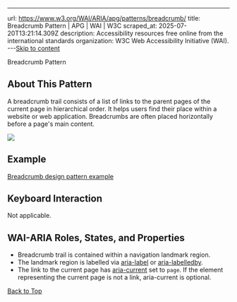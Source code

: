 ---
url: https://www.w3.org/WAI/ARIA/apg/patterns/breadcrumb/
title:  Breadcrumb Pattern | APG | WAI | W3C
scraped_at: 2025-07-20T13:21:14.309Z
description: Accessibility resources free online from the international standards organization: W3C Web Accessibility Initiative (WAI).
---[Skip to content](https://www.w3.org/WAI/ARIA/apg/patterns/breadcrumb/#main)

Breadcrumb Pattern

## About This Pattern

A breadcrumb trail consists of a list of links to the parent pages of the current page in hierarchical order.
It helps users find their place within a website or web application.
Breadcrumbs are often placed horizontally before a page's main content.


![](https://www.w3.org/WAI/content-images/wai-aria-practices/images/pattern-breadcrumb.svg)

## Example

[Breadcrumb design pattern example](https://www.w3.org/WAI/ARIA/apg/patterns/breadcrumb/examples/breadcrumb/)

## Keyboard Interaction

Not applicable.

## WAI-ARIA Roles, States, and Properties

- Breadcrumb trail is contained within a navigation landmark region.
- The landmark region is labelled via [aria-label](https://w3c.github.io/aria/#aria-label) or [aria-labelledby](https://w3c.github.io/aria/#aria-labelledby).
- The link to the current page has [aria-current](https://w3c.github.io/aria/#aria-current) set to `page`.
If the element representing the current page is not a link, aria-current is optional.


[Back to Top](https://www.w3.org/WAI/ARIA/apg/patterns/breadcrumb/#top)